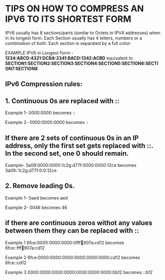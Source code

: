# TIPS ON HOW TO COMPRESS AN IPV6 TO ITS SHORTEST FORM
IPV6 usually has 8 sections/parts (similar to Octets in IPV4 addresses) when in its longest form. Each Section usually has 4 letters, numbers or a combination of both. Each section is separated by a full colon

EXAMPLE IPV6 in Longest Form -  **1234:ABCD:4321:DCBA:2341:BACD:1342:ACBD** equivalent to  **SECTION1:SECTION2:SECTION3:SECTION4:SECTION5:SECTION6:SECTION7:SECTION8**

## IPv6 Compression rules:

## **1. Continuous 0s are replaced with ::**

Example 1- 0000:0000 becomes ::

Example 2- 0000:0000:0000 becomes ::

## **If there are 2 sets of continuous 0s in an IP address, only the first set gets replaced with ::. In the second set, one 0 should remain.**

Example- 3a09:0000:0000:1c2g:d77f:0000:0000:12ce becomes 3a09::1c2g:d77f:0:0:12ce

## **2. Remove leading 0s.**

Example 1- 0aed becomes aed

Example 2- 0046 becomes 46

## **if there are continuous zeros withot any values between them they can be replaced with ::**
Example 1 6fce:0000:0000:0000:0fff:abcd:907a:cd12 becomes 6fce::fff:abcd:907a:cd12

Example 2 6fce:0000:0000:0000:0000:0000:0000:cd12 becomes 6fce::cd12

Example 3 0000:0000:0000:0000:0000:0000:0000:0b12 becomes ::b12

